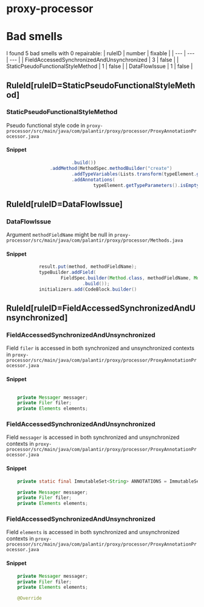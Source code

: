 # proxy-processor 
 
# Bad smells
I found 5 bad smells with 0 repairable:
| ruleID | number | fixable |
| --- | --- | --- |
| FieldAccessedSynchronizedAndUnsynchronized | 3 | false |
| StaticPseudoFunctionalStyleMethod | 1 | false |
| DataFlowIssue | 1 | false |
## RuleId[ruleID=StaticPseudoFunctionalStyleMethod]
### StaticPseudoFunctionalStyleMethod
Pseudo functional style code
in `proxy-processor/src/main/java/com/palantir/proxy/processor/ProxyAnnotationProcessor.java`
#### Snippet
```java
                        .build())
                .addMethod(MethodSpec.methodBuilder("create")
                        .addTypeVariables(Lists.transform(typeElement.getTypeParameters(), TypeVariableName::get))
                        .addAnnotations(
                                typeElement.getTypeParameters().isEmpty()
```

## RuleId[ruleID=DataFlowIssue]
### DataFlowIssue
Argument `methodFieldName` might be null
in `proxy-processor/src/main/java/com/palantir/proxy/processor/Methods.java`
#### Snippet
```java
            result.put(method, methodFieldName);
            typeBuilder.addField(
                    FieldSpec.builder(Method.class, methodFieldName, Modifier.PRIVATE, Modifier.STATIC, Modifier.FINAL)
                            .build());
            initializers.add(CodeBlock.builder()
```

## RuleId[ruleID=FieldAccessedSynchronizedAndUnsynchronized]
### FieldAccessedSynchronizedAndUnsynchronized
Field `filer` is accessed in both synchronized and unsynchronized contexts
in `proxy-processor/src/main/java/com/palantir/proxy/processor/ProxyAnnotationProcessor.java`
#### Snippet
```java

    private Messager messager;
    private Filer filer;
    private Elements elements;

```

### FieldAccessedSynchronizedAndUnsynchronized
Field `messager` is accessed in both synchronized and unsynchronized contexts
in `proxy-processor/src/main/java/com/palantir/proxy/processor/ProxyAnnotationProcessor.java`
#### Snippet
```java
    private static final ImmutableSet<String> ANNOTATIONS = ImmutableSet.of(Proxy.class.getName());

    private Messager messager;
    private Filer filer;
    private Elements elements;
```

### FieldAccessedSynchronizedAndUnsynchronized
Field `elements` is accessed in both synchronized and unsynchronized contexts
in `proxy-processor/src/main/java/com/palantir/proxy/processor/ProxyAnnotationProcessor.java`
#### Snippet
```java
    private Messager messager;
    private Filer filer;
    private Elements elements;

    @Override
```

